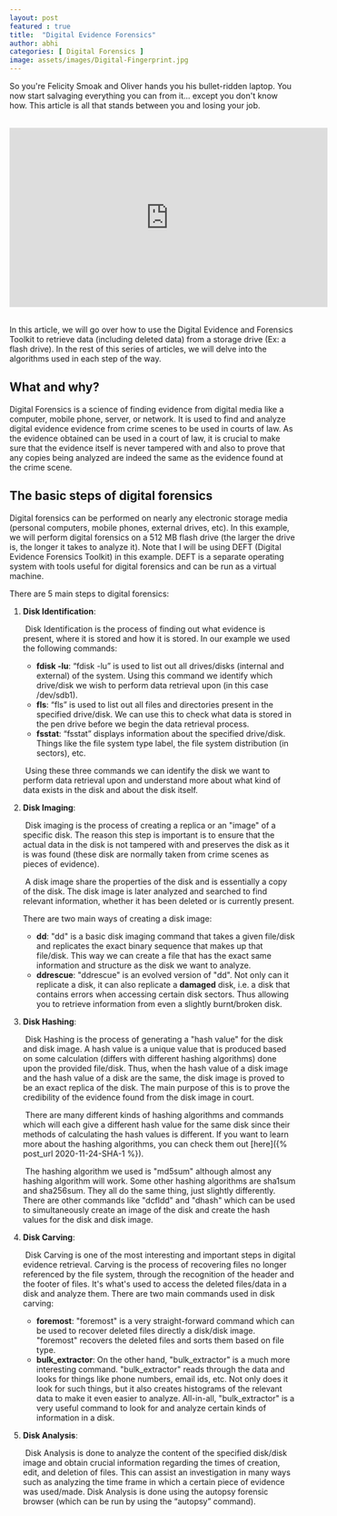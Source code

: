 ```yaml
---
layout: post
featured : true
title:  "Digital Evidence Forensics"
author: abhi
categories: [ Digital Forensics ]
image: assets/images/Digital-Fingerprint.jpg
---
```


So you're Felicity Smoak and Oliver hands you his bullet-ridden laptop. You now start salvaging everything you can from it... except you don't know how. This article is all that stands between you and losing your job.

<!-- Youtube video embed-->
<br>
<div class="embed-responsive embed-responsive-16by9">
<iframe width="560" height="315" src="https://www.youtube.com/embed/H-Hx7uFt4m0" frameborder="0" allow="accelerometer; autoplay; clipboard-write; encrypted-media; gyroscope; picture-in-picture" allowfullscreen></iframe>
</div>
<br>

In this article, we will go over how to use the Digital Evidence and Forensics Toolkit to retrieve data (including deleted data) from a storage drive (Ex: a flash drive). In the rest of this series of articles, we will delve into the algorithms used in each step of the way.

## What and why?

Digital Forensics is a science of finding evidence from digital media like a computer, mobile phone, server, or network. It is used to find and analyze digital evidence evidence from crime scenes to be used in courts of law. As the evidence obtained can be used in a court of law, it is crucial to make sure that the evidence itself is never tampered with and also to prove that any copies being analyzed are indeed the same as the evidence found at the crime scene.

## The basic steps of digital forensics

Digital forensics can be performed on nearly any electronic storage media (personal computers, mobile phones, external drives, etc). In this example, we will perform digital forensics on a 512 MB flash drive (the larger the drive is, the longer it takes to analyze it). Note that I will be using DEFT (Digital Evidence Forensics Toolkit) in this example. DEFT is a separate operating system with tools useful for digital forensics and can be run as a virtual machine.

There are 5 main steps to digital forensics:

1. **Disk Identification**:

   ​	Disk Identification is the process of finding out what evidence is present, where it is stored and how it is stored. In our example we used the following commands:

   - **fdisk -lu**: “fdisk -lu” is used to list out all drives/disks (internal and external) of the system. Using this command we identify which drive/disk we wish to perform data retrieval upon (in this case /dev/sdb1).
   - **fls**: “fls” is used to list out all files and directories present in the specified drive/disk. We can use this to check what data is stored in the pen drive before we begin the data retrieval process.
   - **fsstat**: “fsstat” displays information about the specified drive/disk. Things like the file system type label, the file system distribution (in sectors), etc.

   ​    Using these three commands we can identify the disk we want to perform data retrieval upon and understand more about what kind of data exists in the disk and about the disk itself.

2. **Disk Imaging**:

   ​	Disk imaging is the process of creating a replica or an "image" of a specific disk. The reason this step is important is to ensure that the actual data in the disk is not tampered with and preserves the disk as it is was found (these disk are normally taken from crime scenes as pieces of evidence).

   ​	A disk image share the properties of the disk and is essentially a copy of the disk. The disk image is later analyzed and searched to find relevant information, whether it has been deleted or is currently present.

   There are two main ways of creating a disk image:

   - **dd**: "dd" is a basic disk imaging command that takes a given file/disk and replicates the exact binary sequence that makes up that file/disk. This way we can create a file that has the exact same information and structure as the disk we want to analyze.
   - **ddrescue**: "ddrescue" is an evolved version of "dd". Not only can it replicate a disk, it can also replicate a **damaged** disk, i.e. a disk that contains errors when accessing certain disk sectors. Thus allowing you to retrieve information from even a slightly burnt/broken disk.

3. **Disk Hashing**:

   ​	Disk Hashing is the process of generating a "hash value" for the disk and disk image. A hash value is a unique value that is produced based on some calculation (differs with different hashing algorithms) done upon the provided file/disk. Thus, when the hash value of a disk image and the hash value of a disk are the same, the disk image is proved to be an exact replica of the disk. The main purpose of this is to prove the credibility of the evidence found from the disk image in court.

   ​	There are many different kinds of hashing algorithms and commands which will each give a different hash value for the same disk since their methods of calculating the hash values is different. If you want to learn more about the hashing algorithms, you can check them out [here]({% post_url 2020-11-24-SHA-1 %}).

   ​	The hashing algorithm we used is "md5sum" although almost any hashing algorithm will work. Some other hashing algorithms are sha1sum and sha256sum. They all do the same thing, just slightly differently. There are other commands like "dcfldd" and "dhash" which can be used to simultaneously create an image of the disk and create the hash values for the disk and disk image.

4. **Disk Carving**:

   ​	Disk Carving is one of the most interesting and important steps in digital evidence retrieval. Carving is the process of recovering files no longer referenced by the file system, through the recognition of the header and the footer of files. It's what's used to access the deleted files/data in a disk and analyze them. There are two main commands used in disk carving:

   - **foremost**: "foremost" is a very straight-forward command which can be used to recover deleted files directly a disk/disk image. "foremost" recovers the deleted files and sorts them based on file type.
   - **bulk_extractor**: On the other hand, "bulk_extractor" is a much more interesting command. "bulk_extractor" reads through the data and looks for things like phone numbers, email ids, etc. Not only does it look for such things, but it also creates histograms of the relevant data to make it even easier to analyze. All-in-all, "bulk_extractor" is a very useful command to look for and analyze certain kinds of information in a disk.

5. **Disk Analysis**:

   ​	Disk Analysis is done to analyze the content of the specified disk/disk image and obtain crucial information regarding the times of creation, edit, and deletion of files. This can assist an investigation in many ways such as analyzing the time frame in which a certain piece of evidence was used/made. Disk Analysis is done using the autopsy forensic browser (which can be run by using the “autopsy” command). 

   ​	

​	
